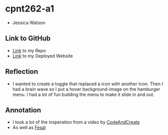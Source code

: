 # cpnt262-a1
- Jessica Watson
## Link to GitHub
- [Link](https://github.com/Enyorose/cpnt262-a1) to my Repo
- [Link](https://enyorose.github.io/cpnt262-a1/) to my Deployed Website
## Reflection
- I wanted to create a toggle that replaced a icon with another Icon. Then I had a brain wave so I put a hover background-image on the hamburger menu. I had a lot of fun building the menu to make it slide in and out.
## Annotation
- I took a lot of the insperation from a video by [CodeAndCreate](https://www.youtube.com/watch?v=BN6fH1nRDxA&t=147s) 
- As well as [Fesal](https://github.com/FesalBadday) 

